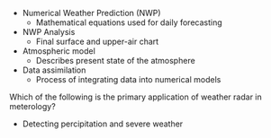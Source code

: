 
- Numerical Weather Prediction (NWP)
	- Mathematical equations used for daily forecasting
- NWP Analysis 
	- Final surface and upper-air chart 
- Atmospheric model 
	- Describes present state of the atmosphere 
- Data assimilation 
	- Process of integrating data into numerical models

Which of the following is the primary application of weather radar in meterology?
- Detecting percipitation and severe weather 

